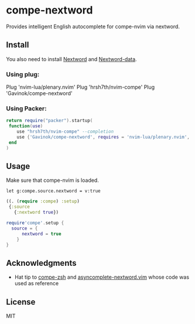 # compe-nextword
Provides intelligent English autocomplete for compe-nvim via nextword.

## Install
You also need to install [Nextword](https://github.com/high-moctane/nextword) and
[Nextword-data](https://github.com/high-moctane/nextword-data).

### Using plug:

Plug 'nvim-lua/plenary.nvim'
Plug 'hrsh7th/nvim-compe'
Plug 'Gavinok/compe-nextword'


### Using Packer:

```lua
return require("packer").startup(
 function(use)
 	use "hrsh7th/nvim-compe" --completion
 	use {'Gavinok/compe-nextword', requires = 'nvim-lua/plenary.nvim', requires = 'hrsh7th/nvim-compe'}
 end
)
```

## Usage 

Make sure that compe-nvim is loaded.

```vim
let g:compe.source.nextword = v:true
```

```clojure
((. (require :compe) :setup) 
 {:source 
   {:nextword true})
```

```lua
require'compe'.setup {
  source = {
      nextword = true
    }
}
```


## Acknowledgments

* Hat tip to [compe-zsh](https://github.com/tamago324/compe-zsh) and [asyncomplete-nextword.vim](https://github.com/high-moctane/asyncomplete-nextword.vim)
  whose code was used as reference

## License

MIT
